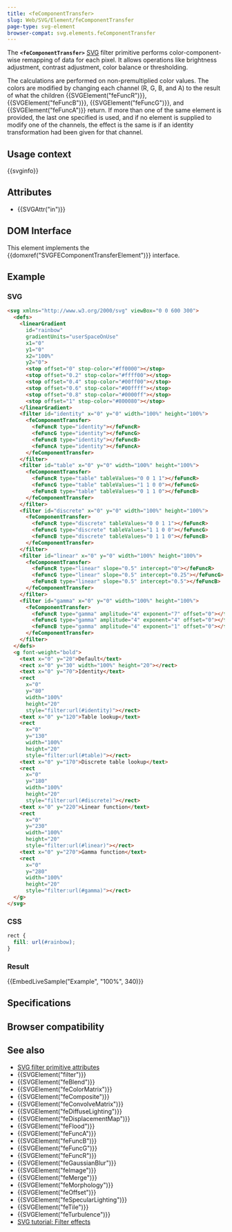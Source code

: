 ```yaml
---
title: <feComponentTransfer>
slug: Web/SVG/Element/feComponentTransfer
page-type: svg-element
browser-compat: svg.elements.feComponentTransfer
---
```




The **`<feComponentTransfer>`** [SVG](/Web/SVG) filter primitive performs color-component-wise remapping of data for each pixel. It allows operations like brightness adjustment, contrast adjustment, color balance or thresholding.

The calculations are performed on non-premultiplied color values. The colors are modified by changing each channel (R, G, B, and A) to the result of what the children {{SVGElement("feFuncR")}}, {{SVGElement("feFuncB")}}, {{SVGElement("feFuncG")}}, and {{SVGElement("feFuncA")}} return. If more than one of the same element is provided, the last one specified is used, and if no element is supplied to modify one of the channels, the effect is the same is if an identity transformation had been given for that channel.

## Usage context

{{svginfo}}

## Attributes

- {{SVGAttr("in")}}

## DOM Interface

This element implements the {{domxref("SVGFEComponentTransferElement")}} interface.

## Example

### SVG

```html
<svg xmlns="http://www.w3.org/2000/svg" viewBox="0 0 600 300">
  <defs>
    <linearGradient
      id="rainbow"
      gradientUnits="userSpaceOnUse"
      x1="0"
      y1="0"
      x2="100%"
      y2="0">
      <stop offset="0" stop-color="#ff0000"></stop>
      <stop offset="0.2" stop-color="#ffff00"></stop>
      <stop offset="0.4" stop-color="#00ff00"></stop>
      <stop offset="0.6" stop-color="#00ffff"></stop>
      <stop offset="0.8" stop-color="#0000ff"></stop>
      <stop offset="1" stop-color="#800080"></stop>
    </linearGradient>
    <filter id="identity" x="0" y="0" width="100%" height="100%">
      <feComponentTransfer>
        <feFuncR type="identity"></feFuncR>
        <feFuncG type="identity"></feFuncG>
        <feFuncB type="identity"></feFuncB>
        <feFuncA type="identity"></feFuncA>
      </feComponentTransfer>
    </filter>
    <filter id="table" x="0" y="0" width="100%" height="100%">
      <feComponentTransfer>
        <feFuncR type="table" tableValues="0 0 1 1"></feFuncR>
        <feFuncG type="table" tableValues="1 1 0 0"></feFuncG>
        <feFuncB type="table" tableValues="0 1 1 0"></feFuncB>
      </feComponentTransfer>
    </filter>
    <filter id="discrete" x="0" y="0" width="100%" height="100%">
      <feComponentTransfer>
        <feFuncR type="discrete" tableValues="0 0 1 1"></feFuncR>
        <feFuncG type="discrete" tableValues="1 1 0 0"></feFuncG>
        <feFuncB type="discrete" tableValues="0 1 1 0"></feFuncB>
      </feComponentTransfer>
    </filter>
    <filter id="linear" x="0" y="0" width="100%" height="100%">
      <feComponentTransfer>
        <feFuncR type="linear" slope="0.5" intercept="0"></feFuncR>
        <feFuncG type="linear" slope="0.5" intercept="0.25"></feFuncG>
        <feFuncB type="linear" slope="0.5" intercept="0.5"></feFuncB>
      </feComponentTransfer>
    </filter>
    <filter id="gamma" x="0" y="0" width="100%" height="100%">
      <feComponentTransfer>
        <feFuncR type="gamma" amplitude="4" exponent="7" offset="0"></feFuncR>
        <feFuncG type="gamma" amplitude="4" exponent="4" offset="0"></feFuncG>
        <feFuncB type="gamma" amplitude="4" exponent="1" offset="0"></feFuncB>
      </feComponentTransfer>
    </filter>
  </defs>
  <g font-weight="bold">
    <text x="0" y="20">Default</text>
    <rect x="0" y="30" width="100%" height="20"></rect>
    <text x="0" y="70">Identity</text>
    <rect
      x="0"
      y="80"
      width="100%"
      height="20"
      style="filter:url(#identity)"></rect>
    <text x="0" y="120">Table lookup</text>
    <rect
      x="0"
      y="130"
      width="100%"
      height="20"
      style="filter:url(#table)"></rect>
    <text x="0" y="170">Discrete table lookup</text>
    <rect
      x="0"
      y="180"
      width="100%"
      height="20"
      style="filter:url(#discrete)"></rect>
    <text x="0" y="220">Linear function</text>
    <rect
      x="0"
      y="230"
      width="100%"
      height="20"
      style="filter:url(#linear)"></rect>
    <text x="0" y="270">Gamma function</text>
    <rect
      x="0"
      y="280"
      width="100%"
      height="20"
      style="filter:url(#gamma)"></rect>
  </g>
</svg>
```

### CSS

```css
rect {
  fill: url(#rainbow);
}
```

### Result

{{EmbedLiveSample("Example", "100%", 340)}}

## Specifications



## Browser compatibility



## See also

- [SVG filter primitive attributes](/Web/SVG/Attribute#filter_primitive_attributes)
- {{SVGElement("filter")}}
- {{SVGElement("feBlend")}}
- {{SVGElement("feColorMatrix")}}
- {{SVGElement("feComposite")}}
- {{SVGElement("feConvolveMatrix")}}
- {{SVGElement("feDiffuseLighting")}}
- {{SVGElement("feDisplacementMap")}}
- {{SVGElement("feFlood")}}
- {{SVGElement("feFuncA")}}
- {{SVGElement("feFuncB")}}
- {{SVGElement("feFuncG")}}
- {{SVGElement("feFuncR")}}
- {{SVGElement("feGaussianBlur")}}
- {{SVGElement("feImage")}}
- {{SVGElement("feMerge")}}
- {{SVGElement("feMorphology")}}
- {{SVGElement("feOffset")}}
- {{SVGElement("feSpecularLighting")}}
- {{SVGElement("feTile")}}
- {{SVGElement("feTurbulence")}}
- [SVG tutorial: Filter effects](/Web/SVG/Tutorial/Filter_effects)
